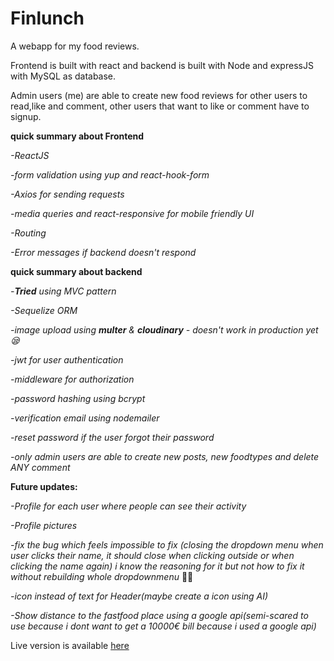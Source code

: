 # Finlunch

A webapp for my food reviews.

Frontend is built with react and backend is built with Node and expressJS with MySQL as database.

Admin users (me) are able to create new food reviews for other users to read,like and comment, other users that want to like or comment have to signup.

**quick summary about Frontend**

*-ReactJS*

*-form validation using yup and react-hook-form*

*-Axios for sending requests*

*-media queries and react-responsive for mobile friendly UI*

*-Routing*

*-Error messages if backend doesn't respond*


**quick summary about backend**

*-**Tried** using MVC pattern*

*-Sequelize ORM*

*-image upload using **multer** & **cloudinary** - doesn't work in production yet 😪* 

*-jwt for user authentication*

*-middleware for authorization*

*-password hashing using bcrypt*

*-verification email using nodemailer*

*-reset password if the user forgot their password*

*-only admin users are able to create new posts, new foodtypes and delete ANY comment*



**Future updates:**

*-Profile for each user where people can see their activity*

*-Profile pictures*

*-fix the bug which feels impossible to fix (closing the dropdown menu when user clicks their name, it should close when clicking outside or when clicking the name again) i know the reasoning for it but not how to fix it without rebuilding whole dropdownmenu* 🤷‍♂️

*-icon instead of text for Header(maybe create a icon using AI)*

*-Show distance to the fastfood place using a google api(semi-scared to use because i dont want to get a 10000€ bill because i used a google api)*

Live version is available [here](https://65aeb3a39b48903b06935ae6--superlative-cheesecake-27dd1d.netlify.app/)


